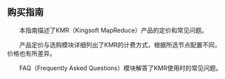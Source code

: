 ## 购买指南

　　本指南描述了KMR（Kingsoft MapReduce）产品的定价和常见问题。
  
　　产品定价与选购模块详细列出了KMR的计费方式，根据所选节点配置不同，价格也有所差异。
  
　　FAQ（Frequently Asked Questions）模块解答了KMR使用时的常见问题。

